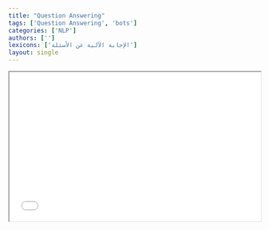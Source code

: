 ```yaml
---
title: "Question Answering"
tags: ['Question Answering', 'bots']
categories: ['NLP']
authors: ['']
lexicons: ['الإجابة الآلية عن الأسئلة']
layout: single
---
```



<iframe src="/intro.pdf#page=34" height="300" width="100%"></iframe>

